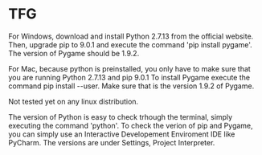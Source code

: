 # TFG

For Windows, download and install Python 2.7.13 from the official website. Then, upgrade pip to 9.0.1 
and execute the command 'pip install pygame'. The version of Pygame should be 1.9.2.

For Mac, because python is preinstalled, you only have to make sure that you are running Python 2.7.13 and pip 9.0.1
To install Pygame execute the command pip install --user. Make sure that is the version 1.9.2 of Pygame. 

Not tested yet on any linux distribution.

The version of Python is easy to check trhough the terminal, simply executing the command 'python'. To check the
verion of pip and Pygame, you can simply use an Interactive Developement Enviroment IDE like PyCharm. The versions are 
under Settings, Project Interpreter.
